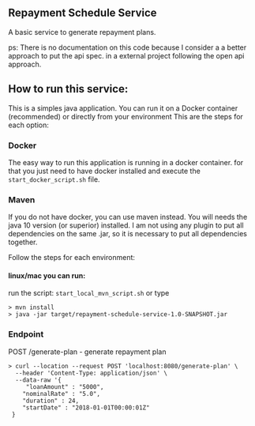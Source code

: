 ## Repayment Schedule Service

A basic service to generate repayment plans.

ps: There is no documentation on this code because I consider a a better approach to put the api spec.
in a external project following the open api approach.

## How to run this service:

This is a simples java application. You can run it on a Docker container (recommended) or directly from your environment
This are the steps for each option:

### Docker
The easy way to run this application is running in a docker container.
for that you just need to have docker installed and execute the `start_docker_script.sh` file.

### Maven
If you do not have docker, you can use maven instead. You will needs the java 10 version (or superior)  installed.
I am not using any plugin to put all dependencies on the same .jar, so it is necessary to put all dependencies together.

Follow the steps for each environment:

#### linux/mac you can run:
run the script: `start_local_mvn_script.sh` or type

    > mvn install
    > java -jar target/repayment-schedule-service-1.0-SNAPSHOT.jar


### Endpoint 

POST /generate-plan - generate repayment plan
     
    > curl --location --request POST 'localhost:8080/generate-plan' \
      --header 'Content-Type: application/json' \
      --data-raw '{
         "loanAmount" : "5000",
        "nominalRate" : "5.0",
        "duration" : 24,
        "startDate" : "2018-01-01T00:00:01Z"
     }
    